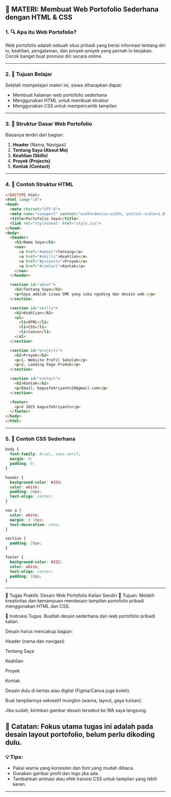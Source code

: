 ## 🧠 MATERI: **Membuat Web Portofolio Sederhana dengan HTML & CSS**

### 1. 🔍 Apa itu Web Portofolio?
Web portofolio adalah sebuah situs pribadi yang berisi informasi tentang diri lo, keahlian, pengalaman, dan proyek-proyek yang pernah lo kerjakan. Cocok banget buat promosi diri secara online.

---

### 2. 🎯 Tujuan Belajar
Setelah mempelajari materi ini, siswa diharapkan dapat:
- Membuat halaman web portofolio sederhana
- Menggunakan HTML untuk membuat struktur
- Menggunakan CSS untuk mempercantik tampilan

---

### 3. 🧱 Struktur Dasar Web Portofolio
Biasanya terdiri dari bagian:
1. **Header** (Nama, Navigasi)
2. **Tentang Saya (About Me)**
3. **Keahlian (Skills)**
4. **Proyek (Projects)**
5. **Kontak (Contact)**

---

### 4. 🧾 Contoh Struktur HTML

```html
<!DOCTYPE html>
<html lang="id">
<head>
  <meta charset="UTF-8">
  <meta name="viewport" content="width=device-width, initial-scale=1.0">
  <title>Portofolio Saya</title>
  <link rel="stylesheet" href="style.css">
</head>
<body>
  <header>
    <h1>Nama Saya</h1>
    <nav>
      <a href="#about">Tentang</a>
      <a href="#skills">Keahlian</a>
      <a href="#projects">Proyek</a>
      <a href="#contact">Kontak</a>
    </nav>
  </header>

  <section id="about">
    <h2>Tentang Saya</h2>
    <p>Saya adalah siswa SMK yang suka ngoding dan desain web.</p>
  </section>

  <section id="skills">
    <h2>Keahlian</h2>
    <ul>
      <li>HTML</li>
      <li>CSS</li>
      <li>Canva</li>
    </ul>
  </section>

  <section id="projects">
    <h2>Proyek</h2>
    <p>1. Website Profil Sekolah</p>
    <p>2. Landing Page Produk</p>
  </section>

  <section id="contact">
    <h2>Kontak</h2>
    <p>Email: bagusfebriyanto19@gmail.com</p>
  </section>

  <footer>
    <p>© 2025 bagusfebriyanto</p>
  </footer>
</body>
</html>
```

---

### 5. 🎨 Contoh CSS Sederhana

```css
body {
  font-family: Arial, sans-serif;
  margin: 0;
  padding: 0;
}

header {
  background-color: #333;
  color: white;
  padding: 20px;
  text-align: center;
}

nav a {
  color: white;
  margin: 0 10px;
  text-decoration: none;
}

section {
  padding: 20px;
}

footer {
  background-color: #222;
  color: white;
  text-align: center;
  padding: 10px;
}
```

---
📝 Tugas Praktik: Desain Web Portofolio Kalian Sendiri
🎯 Tujuan:
Melatih kreativitas dan kemampuan mendesain tampilan portofolio pribadi menggunakan HTML dan CSS.

📌 Instruksi Tugas:
Buatlah desain sederhana dari web portofolio pribadi kalian.

Desain harus mencakup bagian:

Header (nama dan navigasi)

Tentang Saya

Keahlian

Proyek

Kontak

Desain dulu di kertas atau digital (Figma/Canva juga boleh).

Buat tampilannya sekreatif mungkin (warna, layout, gaya tulisan).

Jika sudah, kirimkan gambar desain tersebut ke WA saya langsung.

🎨 Catatan: Fokus utama tugas ini adalah pada desain layout portofolio, belum perlu dikoding dulu.
---

### 💡 Tips:
- Pakai warna yang konsisten dan font yang mudah dibaca.
- Gunakan gambar profil dan logo jika ada.
- Tambahkan animasi atau efek transisi CSS untuk tampilan yang lebih keren.

---

